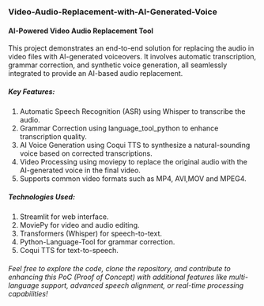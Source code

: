 ### Video-Audio-Replacement-with-AI-Generated-Voice

#### AI-Powered Video Audio Replacement Tool
This project demonstrates an end-to-end solution for replacing the audio in video files with AI-generated voiceovers. It involves automatic transcription, grammar correction, and synthetic voice generation, all seamlessly integrated to provide an AI-based audio replacement.

##### Key Features:
1. Automatic Speech Recognition (ASR) using Whisper to transcribe the audio.
2. Grammar Correction using language_tool_python to enhance transcription quality.
3. AI Voice Generation using Coqui TTS to synthesize a natural-sounding voice based on corrected transcriptions.
4. Video Processing using moviepy to replace the original audio with the AI-generated voice in the final video.
5. Supports common video formats such as MP4, AVI,MOV and MPEG4.
##### Technologies Used:
1. Streamlit for web interface.
2. MoviePy for video and audio editing.
3. Transformers (Whisper) for speech-to-text.
4. Python-Language-Tool for grammar correction.
5. Coqui TTS for text-to-speech.

###### Feel free to explore the code, clone the repository, and contribute to enhancing this PoC (Proof of Concept) with additional features like multi-language support, advanced speech alignment, or real-time processing capabilities!

